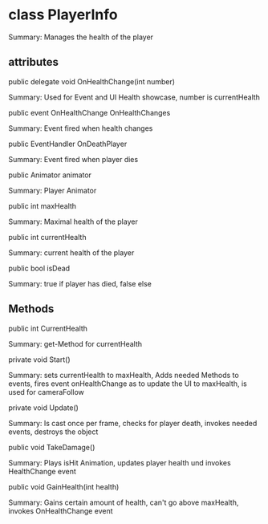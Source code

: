 # class PlayerInfo

Summary: Manages the health of the player

## attributes

public delegate void OnHealthChange(int number)

Summary: Used for Event and UI Health showcase, number is currentHealth

public event OnHealthChange OnHealthChanges

Summary: Event fired when health changes

public EventHandler OnDeathPlayer

Summary: Event fired when player dies

public Animator animator

Summary: Player Animator

public int maxHealth

Summary: Maximal health of the player

public int currentHealth

Summary: current health of the player

public bool isDead

Summary: true if player has died, false else

## Methods

public int CurrentHealth

Summary: get-Method for currentHealth

private void Start()

Summary: sets currentHealth to maxHealth, Adds needed Methods to events, fires event onHealthChange as to update the UI to maxHealth, is used for cameraFollow

private void Update()

Summary: Is cast once per frame, checks for player death, invokes needed events, destroys the object

public void TakeDamage()

Summary: Plays isHit Animation, updates player health und invokes HealthChange event

public void GainHealth(int health)

Summary: Gains certain amount of health, can't go above maxHealth, invokes OnHealthChange event


